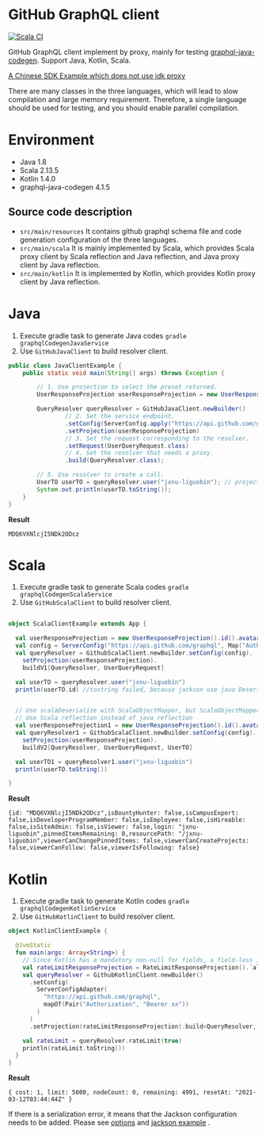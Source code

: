 # GitHub GraphQL client

[![Scala CI](https://github.com/jxnu-liguobin/github-graphql-client/actions/workflows/scala.yml/badge.svg)](https://github.com/jxnu-liguobin/github-graphql-client/actions/workflows/scala.yml)

GitHub GraphQL client implement by proxy, mainly for
testing [graphql-java-codegen](https://github.com/kobylynskyi/graphql-java-codegen). Support Java, Kotlin, Scala.

[A Chinese SDK Example which does not use jdk proxy](https://github.com/growingio/growingio-graphql-javasdk)

There are many classes in the three languages, which will lead to slow compilation and large memory requirement.
Therefore, a single language should be used for testing, and you should enable parallel compilation.

# Environment

- Java 1.8
- Scala 2.13.5
- Kotlin 1.4.0
- graphql-java-codegen 4.1.5

## Source code description

- `src/main/resources` It contains github graphql schema file and code generation configuration of the three languages.
- `src/main/scala` It is mainly implemented by Scala, which provides Scala proxy client by Scala reflection and Java
  reflection, and Java proxy client by Java reflection.
- `src/main/kotlin` It is implemented by Kotlin, which provides Kotlin proxy client by Java reflection.

# Java

1. Execute gradle task to generate Java codes `gradle graphqlCodegenJavaService`
2. Use `GitHubJavaClient` to build resolver client.

```java
public class JavaClientExample {
    public static void main(String[] args) throws Exception {

        // 1. Use projection to select the preset returned.
        UserResponseProjection userResponseProjection = new UserResponseProjection().id().avatarUrl().login().resourcePath();

        QueryResolver queryResolver = GitHubJavaClient.newBuilder()
                // 2. Set the service endpoint.
                .setConfig(ServerConfig.apply("https://api.github.com/graphql", Collections.singletonMap("Authorization", "Bearer xx")))
                .setProjection(userResponseProjection)
                // 3. Set the request corresponding to the resolver.
                .setRequest(UserQueryRequest.class)
                // 4. Set the resolver that needs a proxy.
                .build(QueryResolver.class);

        // 5. Use resolver to create a call.
        UserTO userTO = queryResolver.user("jxnu-liguobin"); // projection and request must correspond to the return type of the user method.
        System.out.println(userTO.toString());
    }
}
```

**Result**

```
MDQ6VXNlcjI5NDk2ODcz
```

# Scala

1. Execute gradle task to generate Scala codes `gradle graphqlCodegenScalaService`
2. Use `GitHubScalaClient` to build resolver client.

```scala

object ScalaClientExample extends App {

  val userResponseProjection = new UserResponseProjection().id().avatarUrl().login().resourcePath()
  val config = ServerConfig("https://api.github.com/graphql", Map("Authorization" -> "Bearer xx"))
  val queryResolver = GithubScalaClient.newBuilder.setConfig(config).
    setProjection(userResponseProjection).
    buildV1[QueryResolver, UserQueryRequest]

  val userTO = queryResolver.user("jxnu-liguobin")
  println(userTO.id) //tostring failed, because jackson use java Deserializer 


  // Use scalaDeserialize with ScalaObjectMapper, but ScalaObjectMapper will not be available in scala3.
  // Use Scala reflection instead of java reflection
  val userResponseProjection1 = new UserResponseProjection().id().avatarUrl().login().resourcePath()
  val queryResolver1 = GithubScalaClient.newBuilder.setConfig(config).
    setProjection(userResponseProjection).
    buildV2[QueryResolver, UserQueryRequest, UserTO]

  val userTO1 = queryResolver1.user("jxnu-liguobin")
  println(userTO.toString())

}
```

**Result**

```
{id: "MDQ6VXNlcjI5NDk2ODcz",isBountyHunter: false,isCampusExpert: false,isDeveloperProgramMember: false,isEmployee: false,isHireable: false,isSiteAdmin: false,isViewer: false,login: "jxnu-liguobin",pinnedItemsRemaining: 0,resourcePath: "/jxnu-liguobin",viewerCanChangePinnedItems: false,viewerCanCreateProjects: false,viewerCanFollow: false,viewerIsFollowing: false}
```

# Kotlin

1. Execute gradle task to generate Kotlin codes `gradle graphqlCodegenKotlinService`
2. Use `GitHubKotlinClient` to build resolver client.

```kotlin
object KotlinClientExample {

  @JvmStatic
  fun main(args: Array<String>) {
    // Since Kotlin has a mandatory non-null for fields, a field-less interface test is used here.
    val rateLimitResponseProjection = RateLimitResponseProjection().`all$`(1)
    val queryResolver = GithubKotlinClient.newBuilder()
      .setConfig(
        ServerConfigAdapter(
          "https://api.github.com/graphql",
          mapOf(Pair("Authorization", "Bearer xx"))
        )
      )
      .setProjection(rateLimitResponseProjection).build<QueryResolver, RateLimitQueryRequest>()

    val rateLimit = queryResolver.rateLimit(true)
    println(rateLimit.toString())
  }
}
```

**Result**

```
{ cost: 1, limit: 5000, nodeCount: 0, remaining: 4991, resetAt: "2021-03-12T03:44:44Z" }
```

If there is a serialization error, it means that the Jackson configuration needs to be added. Please
see [options](https://github.com/kobylynskyi/graphql-java-codegen/blob/develop/docs/codegen-options.md) and
[jackson example](https://github.com/kobylynskyi/graphql-java-codegen/blob/de7335adc28529055cadacdc38af99c19f3e4c55/plugins/gradle/example-client/build.gradle#L87)
.